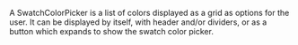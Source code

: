 A SwatchColorPicker is a list of colors displayed as a grid as options for the user. It can be displayed by itself, with header and/or dividers, or as a button which expands to show the swatch color picker.
